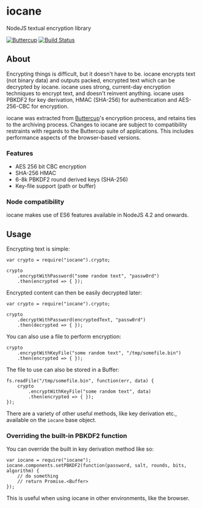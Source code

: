 # iocane
NodeJS textual encryption library

[![Buttercup](https://dl.dropboxusercontent.com/u/16657557/Works/Buttercup/badge.svg)](https://buttercup.pw) [![Build Status](https://travis-ci.org/perry-mitchell/iocane.svg?branch=master)](https://travis-ci.org/perry-mitchell/iocane)

## About
Encrypting things is difficult, but it doesn't have to be. iocane encrypts text (not binary data) and outputs packed, encrypted text which can be decrypted by iocane. iocane uses strong, current-day encryption techniques to encrypt text, and doesn't reinvent anything. iocane uses PBKDF2 for key derivation, HMAC (SHA-256) for authentication and AES-256-CBC for encryption.

iocane was extracted from [Buttercup](https://github.com/buttercup-pw/buttercup-core)'s encryption process, and retains ties to the archiving process. Changes to iocane are subject to compatibility restraints with regards to the Buttercup suite of applications. This includes performance aspects of the browser-based versions.

### Features
 - AES 256 bit CBC encryption
 - SHA-256 HMAC
 - 6-8k PBKDF2 round derived keys (SHA-256)
 - Key-file support (path or buffer)

### Node compatibility
iocane makes use of ES6 features available in NodeJS 4.2 and onwards.

## Usage
Encrypting text is simple:

```
var crypto = require("iocane").crypto;

crypto
    .encryptWithPassword("some random text", "passw0rd")
    .then(encrypted => { });
```

Encrypted content can then be easily decrypted later:

```
var crypto = require("iocane").crypto;

crypto
    .decryptWithPassword(encryptedText, "passw0rd")
    .then(decrypted => { });
```

You can also use a file to perform encryption:

```
crypto
    .encryptWithKeyFile("some random text", "/tmp/somefile.bin")
    .then(encrypted => { });
```

The file to use can also be stored in a Buffer:

```
fs.readFile("/tmp/somefile.bin", function(err, data) {
    crypto
        .encryptWithKeyFile("some random text", data)
        .then(encrypted => { });
});
```

There are a variety of other useful methods, like key derivation etc., available on the `iocane` base object.

### Overriding the built-in PBKDF2 function
You can override the built in key derivation method like so:

```
var iocane = require("iocane");
iocane.components.setPBKDF2(function(password, salt, rounds, bits, algorithm) {
    // do something
    // return Promise.<Buffer>
});
```

This is useful when using iocane in other environments, like the browser.
